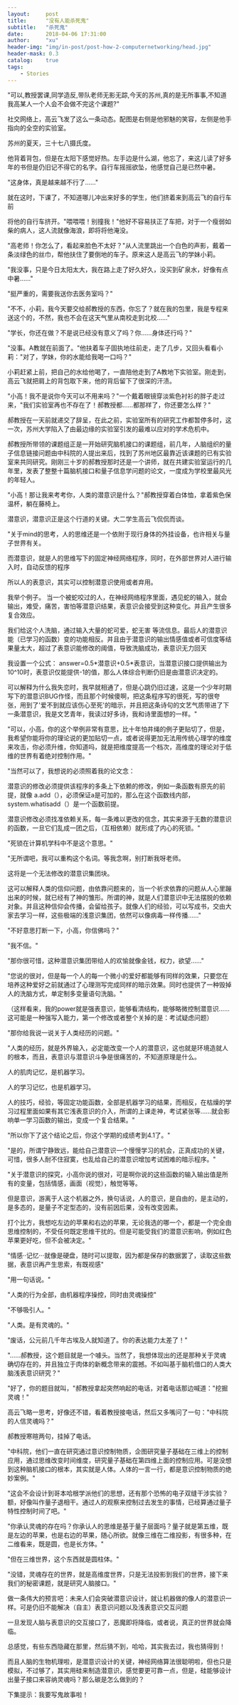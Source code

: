 ```yaml
---
layout:     post
title:      "没有人能杀死鬼"
subtitle:   "杀死鬼"
date:       2018-04-06 17:31:00
author:     "xu"
header-img: "img/in-post/post-how-2-computernetworking/head.jpg"
header-mask: 0.3
catalog:    true
tags:
    - Stories
---
```

&quot;可以,教授罢课,同学造反,带队老师无影无踪,今天的苏州,真的是无所事事,不知道我高某人一个人会不会做不完这个课题?&quot;

社交网络上，高云飞发了这么一条动态。配图是右侧是他邪魅的笑容，左侧是他手指向的全空的实验室。

苏州的夏天，三十七八摄氏度。

他背着背包，但是在太阳下感觉好热。左手边是什么湖，他忘了，来这儿读了好多年的书但是仍旧记不得它的名字。自行车摇摇欲坠，他感觉自己是已然中暑。

&quot;这身体，真是越来越不行了……&quot;

就在这时，下课了，不知道哪儿冲出来好多的学生，他们挤着来到高云飞的自行车前

将他的自行车挤开。&quot;喂喂喂！别撞我！&quot;他好不容易扶正了车把，对于一个瘦弱如柴的病人，这人流就像海浪，即将将他淹没。

 &quot;高老师！你怎么了，看起来脸色不太好？&quot;从人流里跳出一个白色的声影，戴着一条淡绿色的丝巾，帮他扶住了要倒地的车子。原来这人是高云飞的学妹小莉。

 &quot;我没事，只是今日太阳太大，我在路上走了好久好久，没买到矿泉水，好像有点中暑……&quot;

 &quot;挺严重的，需要我送你去医务室吗？&quot;

 &quot;不不，小莉，我今天要交给郝教授的东西，你忘了？就在我的包里，我是专程来送这个的，不然，我也不会在这天气里从南校走到北校……&quot;

 &quot;学长，你还在做？不是说已经没有意义了吗？你……身体还行吗？&quot;

 &quot;没事。A教就在前面了。&quot;他扶着车子固执地往前走，走了几步，又回头看看小莉：&quot;对了，学妹，你的水能给我喝一口吗？&quot;

 小莉赶紧上前，把自己的水给他喝了，一直陪他走到了A教地下实验室。刚走到，高云飞就把肩上的背包取下来，他的背后留下了很深的汗渍。

 &quot;小高！我不是说你今天可以不用来吗？&quot;一个戴着眼镜穿淡紫色衬衫的胖子走过来，&quot;我们实验室再也不存在了！郝教授都……都那样了，你还要怎么样？&quot;

 郝教授在一天前就递交了辞呈，在此之前，实验室所有的研究工作都暂停多时，这一次，苏州大学陷入了由最边缘的实验室引发的最难以应对的学术危机中。

 郝教授所带领的课题组正是一开始研究脑机接口的课题组，前几年，人脑组织的量子信息链接问题由中科院的人提出来后，找到了苏州地区最靠近该课题的已有实验室来共同研究。刚刚三十岁的郝教授那时还是一个讲师，就在共建实验室运行的几年里，发表了整整十篇脑机接口和量子信息学问题的论文，一度成为学校里最风光的年轻人。

 &quot;小高！那让我来考考你，人类的潜意识是什么？&quot;郝教授穿着白体恤，拿着紫色保温杯，躺在藤椅上。

 潜意识，潜意识正是这个行道的关键。大二学生高云飞侃侃而谈。

&quot;关于mind的思考，人的思维还是一个依附于现行身体的外挂设备，也许相关与量子世界有关。

而潜意识，就是人的思维写下的固定神经网络程序，同时，在外部世界对人进行输入时，自动反馈的程序

所以人的表意识，其实可以控制潜意识使用或者弃用。

我举个例子。 当一个被蛇咬过的人，在神经网络程序里面，遇见蛇的输入，就会输出，难受，痛苦，害怕等潜意识结果，表意识会接受到这种变化。并且产生很多复合效应。

我们给这个人洗脑，通过输入大量的蛇可爱，蛇无害 等流信息。最后人的潜意识能（已学习的函数）变的功能相反。并且由于潜意识的输出情感值或者可信度等结果量太大，超过了表意识能修改的阈值，导致洗脑成功，表意识无力回天

我设置一个公式： answer=0.5\*潜意识+0.5\*表意识，当潜意识接口提供输出为10^10时，表意识仅能提供-1的值，那么人体综合判断仍旧是由潜意识决定的。

可以解释为什么我失恋时，我早就相通了，但是心跳仍旧过速，这是一个少年时期写下的潜意识BUG作怪，而且那个时候傻啊，把这条程序写的很死，写的很夸张，用到了&#39;爱不到就应该伤心至死&#39;的暗示，并且把这条诗句的文艺气质带进了下一条潜意识，我是文艺青年，我读过好多诗，我和诗里面想的一样。&quot;

&quot;可以，小高，你的这个举例非常有意思，比十年怕井绳的例子更贴切了，但是，我希望你能将你的理论说的更加贴切一点，或者说得更加无法用传统心理学的维度来攻击，你必须升维，你知道吗，就是把维度提高一个档次，高维度的理论对于低维的世界有着绝对控制作用。&quot;

&quot;当然可以了，我想说的必须照着我的论文念：

潜意识的修改必须提供该程序的多条上下依赖的修改，例如一条函数有原先的前提，就像 a.add（），必须保证a是可加的，那么在这个函数线内部，system.whatisadd（）是一个函数前提。

潜意识修改必须找准依赖关系，每一条难以更改的信念，其实来源于无数的潜意识的函数，一旦它们乱成一团之后，（互相依赖）就形成了内心的死锁。&quot;

&quot;死锁在计算机学科中不是这个意思。&quot;

&quot;无所谓吧，我可以重构这个名词。等我念啊，别打断我呀老师。

这将是一个无法修改的潜意识集团块。

这可以解释人类的信仰问题，由依靠问题来的，当一个祈求依靠的问题从人心里蹦出来的时候，就已经有了神的雏形。所谓的神，就是人们潜意识中无法摆脱的依赖对象。并且这种信仰会传播，会留给孩子。就像人们的经验，可以写成书，交由大家去学习一样，这些极端的浅意识集团，依然可以像病毒一样传播……&quot;

&quot;不好意思打断一下，小高，你信佛吗？&quot;

&quot;我不信。&quot;

&quot;那你很可惜，这种潜意识集团带给人的欢愉就像金钱，权力，欲望……&quot;

&quot;您说的很对，但是每一个人的每一个微小的爱好都能够有同样的效果，只要您在培养这种爱好之前就通过了心理测写完成同样的暗示效果。同时也提供了一种毁掉人的洗脑方式，单定制多变量语句洗脑。&quot;

（这样看来，我的power就是强表意识，能够看清结构，能够略微控制潜意识……这可能是一种强写入能力，第一个修改或者整个关掉的是：考试疑虑问题）

&quot;那你给我说一说关于人类经历的问题。&quot;

&quot;人类的经历，就是外界输入，必定能改变一个人的潜意识，这也就是环境造就人的根本，而且，表意识与潜意识斗争是很痛苦的，不知道原理是什么。

人的肌肉记忆，是机器学习。

人的学习记忆，也是机器学习。

人的技巧，经验，等固定功能函数，全部是机器学习的结果，而相反，在枯燥的学习过程里面如果有其它浅表意识的介入，所谓的上课走神，考试紧张等……就会影响单一学习函数的输出，变成一个复合结果。&quot;

&quot;所以你下了这个结论之后，你这个学期的成绩考到4.1了。&quot;

&quot;是的，所谓宁静致远，能给自己潜意识一个慢慢学习的机会，正真成功的关键，可惜，很多人耐不住寂寞，也乱给自己的潜意识增加考试困难的暗示程序。&quot;

&quot;关于潜意识的探究，小高你说的很对，可是啊你说的这些函数的输入输出值是所有的变量，包括情感，画面（视觉），触觉等等。

但是意识，游离于人这个机器之外，换句话说，人的意识，是自由的，是主动的，是多态的，是量子不定型态的，没有前因后果，没有改变因素。

 打个比方，我想吃左边的苹果和右边的苹果，无论我选的哪一个，都是一个完全由思维控制的，不受任何既定思维干扰的。但是可能受我们的潜意识影响，例如红色苹果更好吃，但不会被决定。&quot;

&quot;情感··记忆···就像是硬盘，随时可以提取，因为都是保存的数据罢了，读取这些数据，表意识再产生思索，有既视感&quot;

&quot;用一句话说。&quot;

&quot;人类的行为全部，由机器程序操控，同时由灵魂操控&quot;

&quot;不够吸引人。&quot;

&quot;人类。是有灵魂的。&quot;

&quot;废话，公元前几千年古埃及人就知道了。你的表达能力太差了！&quot;

&quot;……郝教授，这个题目就是一个噱头。当然了，我想体现出的还是那种关于灵魂确切存在的，并且独立于肉体的新概念带来的震撼。不如叫基于脑机借口的人类大脑浅表意识研究？&quot;

&quot;好了，你的题目就叫，&quot;郝教授拿起突然响起的电话，对着电话那边喊道：&quot;挖掘灵魂！&quot;

高云飞略一思考，好像还不错，看着教授接电话，然后又多嘴问了一句：&quot;中科院的人信灵魂吗？&quot;

郝教授寒暄两句，挂掉了电话。

&quot;中科院，他们一直在研究通过意识控制物质，企图研究量子基础在三维上的控制应用，通过思维改变时间维度，研究量子基础在第四维上面的控制应用。可是没想到这种脑机接口的根本，其实就是人体。人体的一言一行，都是意识控制物质的绝妙案例。&quot;

&quot;这会不会设计到哥本哈根学派他们的思想，还有那个恐怖的电子双缝干涉实验？额，好像叫作量子退相干。通过人的观察来控制过去发生的事情，已经算通过量子特性控制时间了吧。&quot;

&quot;你承认灵魂的存在吗？你承认人的思维是基于量子层面吗？量子就是第五维，既是左边的苹果，也是右边的苹果，随心所欲。就像三维在二维投影，有很多种，在二维看来，既是圆，也是长方体。&quot;

&quot;但在三维世界，这个东西就是圆柱体。&quot;

&quot;没错，灵魂存在的世界，就是高维度世界，只是无法投影到我们的世界，接下来我们的秘密课题，就是研究人脑接口。&quot;



做一条伟大的预言吧：未来人们会突破潜意识设计，就让机器做的像人的潜意识一样。可是仍旧不能解决（自主）表意识问题以及浅表意识交互问题

一旦发现人脑与表意识的交互接口了，恶魔即将降临，或者说，真正的世界就会降临。



总感觉，有些东西隐藏在那里，然后猜不到，哈哈，其实我去过，我也猜得到！



而且人脑的生物机理啦，是潜意识设计的关键，神经网络算法很聪明啦，但也只是模拟，不过够了，其实用硅来制造潜意识，感觉要更可靠一点，但是，硅能够设计出量子接口来容纳灵魂吗？那么碳是怎么做到的？

下集提示：我要写鬼故事啦！

